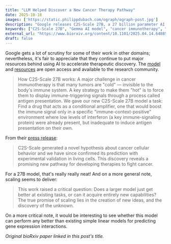 ```yaml
---
title: "LLM Helped Discover a New Cancer Therapy Pathway"
date: 2025-10-18
images: ['https://static.philippdubach.com/ograph/ograph-post.jpg']
description: "Google releases C2S-Scale 27B, a 27 billion parameter AI model built on Gemma that discovered a novel cancer therapy pathway by identifying drug combinations that can make tumors more 'visible' to the immune system."
keywords: ["C2S-Scale 27B", "Gemma AI model", "cancer immunotherapy", "cold tumors", "hot tumors", "antigen presentation", "silmitasertib", "CK2 inhibitor", "interferon", "single-cell analysis", "virtual drug screening", "Google DeepMind", "Yale University collaboration", "foundation model", "therapeutic discovery"]
external_url: "https://www.biorxiv.org/content/10.1101/2025.04.14.648850v3.full.pdf"
draft: false
---
```


Google gets a lot of scrutiny for some of their work in other domains; nevertheless, it's fair to appreciate that they continue to put major resources behind using AI to accelerate therapeutic discovery. The [model](https://huggingface.co/vandijklab/C2S-Scale-Gemma-2-27B) and [resources](https://github.com/vandijklab/cell2sentence) are open access and available to the research community. 

>How C2S-Scale 27B works: A major challenge in cancer immunotherapy is that many tumors are "cold" — invisible to the body's immune system. A key strategy to make them "hot" is to force them to display immune-triggering signals through a process called antigen presentation. We gave our new C2S-Scale 27B model a task: Find a drug that acts as a conditional amplifier, one that would boost the immune signal only in a specific "immune-context-positive" environment where low levels of interferon (a key immune-signaling protein) were already present, but inadequate to induce antigen presentation on their own.

From their [press release](https://blog.google/technology/ai/google-gemma-ai-cancer-therapy-discovery/):

>C2S-Scale generated a novel hypothesis about cancer cellular behavior and we have since confirmed its prediction with experimental validation in living cells. This discovery reveals a promising new pathway for developing therapies to fight cancer.

For a 27B model, that's really really neat! And on a more general note, scaling seems to deliver:

>This work raised a critical question: Does a larger model just get better at existing tasks, or can it acquire entirely new capabilities? The true promise of scaling lies in the creation of new ideas, and the discovery of the unknown.

On a more critical note, it would be interesting to see whether this model can perform any better than existing simple linear models for predicting gene expression interactions.

_Original bioRxiv paper linked in this post's title._
